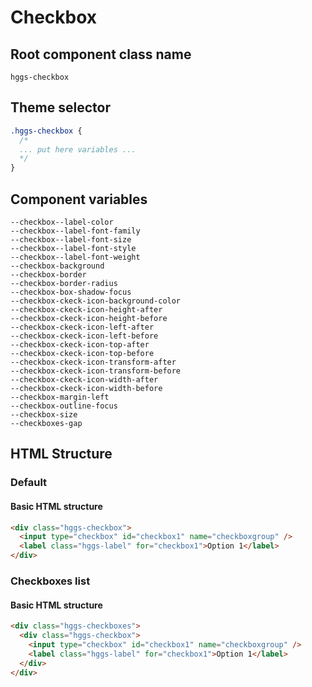 # Checkbox

## Root component class name

`hggs-checkbox`

## Theme selector

```css
.hggs-checkbox {
  /*
  ... put here variables ...
  */
}
```

## Component variables

```
--checkbox--label-color
--checkbox--label-font-family
--checkbox--label-font-size
--checkbox--label-font-style
--checkbox--label-font-weight
--checkbox-background
--checkbox-border
--checkbox-border-radius
--checkbox-box-shadow-focus
--checkbox-ckeck-icon-background-color
--checkbox-ckeck-icon-height-after
--checkbox-ckeck-icon-height-before
--checkbox-ckeck-icon-left-after
--checkbox-ckeck-icon-left-before
--checkbox-ckeck-icon-top-after
--checkbox-ckeck-icon-top-before
--checkbox-ckeck-icon-transform-after
--checkbox-ckeck-icon-transform-before
--checkbox-ckeck-icon-width-after
--checkbox-ckeck-icon-width-before
--checkbox-margin-left
--checkbox-outline-focus
--checkbox-size
--checkboxes-gap
```

## HTML Structure

### Default

#### Basic HTML structure

```html
<div class="hggs-checkbox">
  <input type="checkbox" id="checkbox1" name="checkboxgroup" />
  <label class="hggs-label" for="checkbox1">Option 1</label>
</div>
```

### Checkboxes list

#### Basic HTML structure

```html
<div class="hggs-checkboxes">
  <div class="hggs-checkbox">
    <input type="checkbox" id="checkbox1" name="checkboxgroup" />
    <label class="hggs-label" for="checkbox1">Option 1</label>
  </div>
</div>
```
